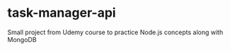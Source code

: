 # task-manager-api

Small project from Udemy course to practice Node.js concepts along with MongoDB
